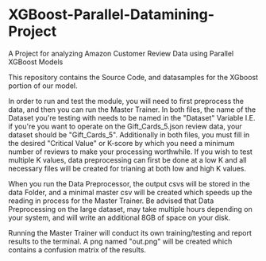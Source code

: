# XGBoost-Parallel-Datamining-Project
A Project for analyzing Amazon Customer Review Data using Parallel XGBoost Models

This repository contains the Source Code, and datasamples for the XGboost portion of our model.

In order to run and test the module, you will need to first preprocess the data, and then you can run the Master Trainer. In both files, the name of the Dataset you're testing with needs to be named in the "Dataset" Variable I.E. if you're you want to operate on the Gift_Cards_5.json review data, your dataset should be "Gift_Cards_5". Additionally in both files, you must fill in the desired "Critical Value" or K-score by which you need a minimum number of reviews to make your processing worthwhile. If you wish to test multiple K values, data preprocessing can first be done at a low K and all necessary files will be created for trianing at both low and high K values.

When you run the Data Preprocessor, the output csvs will be stored in the data Folder, and a minimal master csv will be created which speeds up the reading in process for the Master Trainer. Be advised that Data Preprocessing on the large dataset, may take multiple hours depending on your system, and will write an additional 8GB of space on your disk.

Running the Master Trainer will conduct its own training/testing and report results to the terminal. A png named "out.png" will be created which contains a confusion matrix of the results. 
